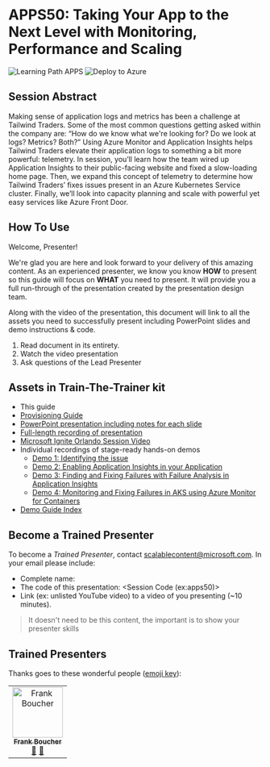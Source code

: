 # APPS50: Taking Your App to the Next Level with Monitoring, Performance and Scaling

![Learning Path APPS](https://img.shields.io/badge/Learning%20Path-APPS-fe5e00?logo=microsoft)  ![Deploy to Azure](https://img.shields.io/badge/Deploy%20To-Azure-blue?logo=microsoft-azure)

## Session Abstract

Making sense of application logs and metrics has been a challenge at Tailwind Traders. Some of the most common questions getting asked within the company are: “How do we know what we're looking for? Do we look at logs? Metrics? Both?” Using Azure Monitor and Application Insights helps Tailwind Traders elevate their application logs to something a bit more powerful: telemetry. In session, you’ll learn how the team wired up Application Insights to their public-facing website and fixed a slow-loading home page. Then, we expand this concept of telemetry to determine how Tailwind Traders’ fixes issues present in an Azure Kubernetes Service cluster. Finally, we’ll look into capacity planning and scale with powerful yet easy services like Azure Front Door.

## How To Use

Welcome, Presenter!

We're glad you are here and look forward to your delivery of this amazing content. As an experienced presenter, we know you know **HOW** to present so this guide will focus on **WHAT** you need to present. It will provide you a full run-through of the presentation created by the presentation design team.

Along with the video of the presentation, this document will link to all the assets you need to successfully present including PowerPoint slides and demo instructions &
code.

1. Read document in its entirety.
2. Watch the video presentation
3. Ask questions of the Lead Presenter

## Assets in Train-The-Trainer kit

- This guide
- [Provisioning Guide](./demo-scripts/deployment.md)
- [PowerPoint presentation including notes for each slide](https://globaleventcdn.blob.core.windows.net/assets/apps/apps50/APPS50_Taking+Your+App+to+the+Next+Level+with+Monitoring,+Performance+and+Scaling_Aug16.pptx)
- [Full-length recording of presentation](https://globaleventcdn.blob.core.windows.net/assets/apps/apps50/MITT-APPS50.mp4)
- [Microsoft Ignite Orlando Session Video](https://myignite.techcommunity.microsoft.com/sessions/83006)
- Individual recordings of stage-ready hands-on demos
  * [Demo 1: Identifying the issue](https://globaleventcdn.blob.core.windows.net/assets/apps/apps50/MITT-APPS50-Demo1.mp4)
  * [Demo 2: Enabling Application Insights in your Application](https://globaleventcdn.blob.core.windows.net/assets/apps/apps50/MITT-APPS50-Demo2.mp4)
  * [Demo 3: Finding and Fixing Failures with Failure Analysis in Application Insights](https://globaleventcdn.blob.core.windows.net/assets/apps/apps50/MITT-APPS50-Demo3.mp4)
  * [Demo 4: Monitoring and Fixing Failures in AKS using Azure Monitor for Containers](https://globaleventcdn.blob.core.windows.net/assets/apps/apps50/MITT-APPS50-Demo4.mp4)
- [Demo Guide Index](./demo-scripts/demo-guide.md)


## Become a Trained Presenter

To become a *Trained Presenter*, contact [scalablecontent@microsoft.com](mailto:scalablecontent@microsoft.com). In your email please include:

- Complete name:
- The code of this presentation: \<Session Code (ex:apps50)\>
- Link (ex: unlisted YouTube video) to a video of you presenting (~10 minutes).

> It doesn't need to be this content, the important is to show your presenter skills


## Trained Presenters

Thanks goes to these wonderful people ([emoji key](https://allcontributors.org/docs/en/emoji-key)):

<!-- ALL-CONTRIBUTORS-LIST:START - Do not remove or modify this section -->
<!-- prettier-ignore -->

<table>
<tr>
    <td align="center"><a href="http://cloud5mins.com/">
        <img src="https://avatars2.githubusercontent.com/u/2404846?s=460&v=4" width="100px;" alt="Frank Boucher"/><br />
        <sub><b>Frank Boucher</b></sub></a><br />
            <a href="https://github.com/microsoft/ignite-learning-paths-training-apps/commits?author=FBoucher" title="talk">📢</a>
            <a href="https://github.com/microsoft/ignite-learning-paths-training-apps/commits?author=FBoucher" title="Documentation">📖</a> 
    </td>
</tr></table>

<!-- ALL-CONTRIBUTORS-LIST:END -->








